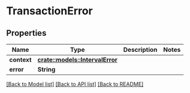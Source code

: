 # TransactionError

## Properties

Name | Type | Description | Notes
------------ | ------------- | ------------- | -------------
**context** | [**crate::models::IntervalError**](IntervalError.md) |  | 
**error** | **String** |  | 

[[Back to Model list]](../README.md#documentation-for-models) [[Back to API list]](../README.md#documentation-for-api-endpoints) [[Back to README]](../README.md)


